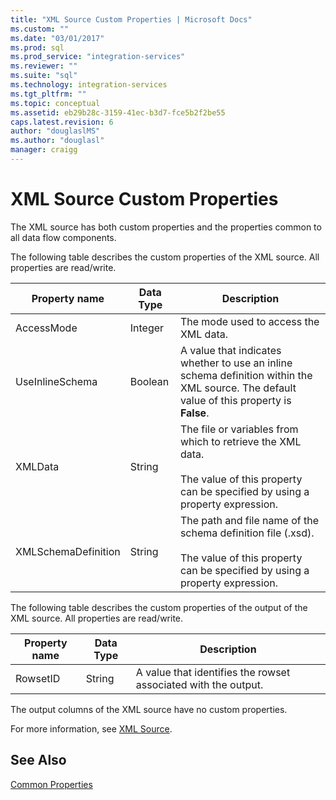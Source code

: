 ```yaml
---
title: "XML Source Custom Properties | Microsoft Docs"
ms.custom: ""
ms.date: "03/01/2017"
ms.prod: sql
ms.prod_service: "integration-services"
ms.reviewer: ""
ms.suite: "sql"
ms.technology: integration-services
ms.tgt_pltfrm: ""
ms.topic: conceptual
ms.assetid: eb29b28c-3159-41ec-b3d7-fce5b2f2be55
caps.latest.revision: 6
author: "douglaslMS"
ms.author: "douglasl"
manager: craigg
---
```

# XML Source Custom Properties
  The XML source has both custom properties and the properties common to all data flow components.  
  
 The following table describes the custom properties of the XML source. All properties are read/write.  
  
|Property name|Data Type|Description|  
|-------------------|---------------|-----------------|  
|AccessMode|Integer|The mode used to access the XML data.|  
|UseInlineSchema|Boolean|A value that indicates whether to use an inline schema definition within the XML source. The default value of this property is **False**.|  
|XMLData|String|The file or variables from which to retrieve the XML data.<br /><br /> The value of this property can be specified by using a property expression.|  
|XMLSchemaDefinition|String|The path and file name of the schema definition file (.xsd).<br /><br /> The value of this property can be specified by using a property expression.|  
  
 The following table describes the custom properties of the output of the XML source. All properties are read/write.  
  
|Property name|Data Type|Description|  
|-------------------|---------------|-----------------|  
|RowsetID|String|A value that identifies the rowset associated with the output.|  
  
 The output columns of the XML source have no custom properties.  
  
 For more information, see [XML Source](../../integration-services/data-flow/xml-source.md).  
  
## See Also  
 [Common Properties](http://msdn.microsoft.com/library/51973502-5cc6-4125-9fce-e60fa1b7b796)  
  
  
